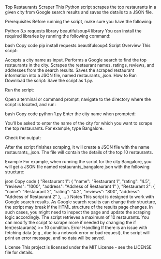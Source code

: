 Top Restaurants Scraper
This Python script scrapes the top restaurants in a given city from Google search results and saves the details to a JSON file.

Prerequisites
Before running the script, make sure you have the following:

Python 3.x
requests library
beautifulsoup4 library
You can install the required libraries by running the following command:

bash
Copy code
pip install requests beautifulsoup4
Script Overview
This script:

Accepts a city name as input.
Performs a Google search to find the top restaurants in the city.
Scrapes the restaurant names, ratings, reviews, and addresses from the search results.
Saves the scraped restaurant information into a JSON file, named restaurants_<city>.json.
How to Run
Download the script: Save the script as 1.py.

Run the script:

Open a terminal or command prompt, navigate to the directory where the script is located, and run:

bash
Copy code
python 1.py
Enter the city name when prompted:

You'll be asked to enter the name of the city for which you want to scrape the top  restaurants. For example, type Bangalore.

Check the output:

After the script finishes scraping, it will create a JSON file with the name restaurants_<city>.json. The file will contain the details of the top 10 restaurants.

Example
For example, when running the script for the city Bangalore, you will get a JSON file named restaurants_bangalore.json with the following structure:

json
Copy code
{
    "Restaurant 1": {
        "name": "Restaurant 1",
        "rating": "4.5",
        "reviews": "1000",
        "address": "Address of Restaurant 1"
    },
    "Restaurant 2": {
        "name": "Restaurant 2",
        "rating": "4.2",
        "reviews": "800",
        "address": "Address of Restaurant 2"
    },
    ...
}
Notes
This script is designed to work with Google search results. As Google search results can change their structure, the script may break if the HTML structure of the results page changes. In such cases, you might need to inspect the page and update the scraping logic accordingly.
The script retrieves a maximum of 10 restaurants. You can modify the script to scrape more if needed by changing the if len(restaurants) >= 10 condition.
Error Handling
If there is an issue with fetching data (e.g., due to a network error or bad request), the script will print an error message, and no data will be saved.

License
This project is licensed under the MIT License - see the LICENSE file for details.
